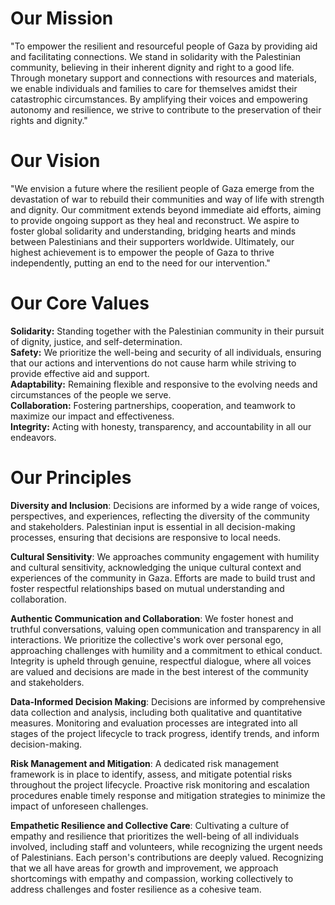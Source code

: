 # Our Mission
"To empower the resilient and resourceful people of Gaza by providing aid and facilitating connections. We stand in solidarity with the Palestinian community, believing in their inherent dignity and right to a good life. Through monetary support and connections with resources and materials, we enable individuals and families to care for themselves amidst their catastrophic circumstances. By amplifying their voices and empowering autonomy and resilience, we strive to contribute to the preservation of their rights and dignity."

# Our Vision
"We envision a future where the resilient people of Gaza emerge from the devastation of war to rebuild their communities and way of life with strength and dignity. Our commitment extends beyond immediate aid efforts, aiming to provide ongoing support as they heal and reconstruct. We aspire to foster global solidarity and understanding, bridging hearts and minds between Palestinians and their supporters worldwide. Ultimately, our highest achievement is to empower the people of Gaza to thrive independently, putting an end to the need for our intervention."

# Our Core Values

**Solidarity:** Standing together with the Palestinian community in their pursuit of dignity, justice, and self-determination.  
**Safety:** We prioritize the well-being and security of all individuals, ensuring that our actions and interventions do not cause harm while striving to provide effective aid and support.  
**Adaptability:** Remaining flexible and responsive to the evolving needs and circumstances of the people we serve.  
**Collaboration:** Fostering partnerships, cooperation, and teamwork to maximize our impact and effectiveness.  
**Integrity:** Acting with honesty, transparency, and accountability in all our endeavors.  


# Our Principles 
**Diversity and Inclusion**: Decisions are informed by a wide range of voices, perspectives, and experiences, reflecting the diversity of the community and stakeholders. Palestinian input is essential in all decision-making processes, ensuring that decisions are responsive to local needs.    
  
 **Cultural Sensitivity**: We approaches community engagement with humility and cultural sensitivity, acknowledging the unique cultural context and experiences of the community in Gaza. Efforts are made to build trust and foster respectful relationships based on mutual understanding and collaboration.

**Authentic Communication and Collaboration**: We foster honest and truthful conversations, valuing open communication and transparency in all interactions. We prioritize the collective's work over personal ego, approaching challenges with humility and a commitment to ethical conduct. Integrity is upheld through genuine, respectful dialogue, where all voices are valued and decisions are made in the best interest of the community and stakeholders.
    
**Data-Informed Decision Making**: Decisions are informed by comprehensive data collection and analysis, including both qualitative and quantitative measures. Monitoring and evaluation processes are integrated into all stages of the project lifecycle to track progress, identify trends, and inform decision-making.
    
**Risk Management and Mitigation**: A dedicated risk management framework is in place to identify, assess, and mitigate potential risks throughout the project lifecycle. Proactive risk monitoring and escalation procedures enable timely response and mitigation strategies to minimize the impact of unforeseen challenges.

**Empathetic Resilience and Collective Care**: Cultivating a culture of empathy and resilience that prioritizes the well-being of all individuals involved, including staff and volunteers, while recognizing the urgent needs of Palestinians. Each person's contributions are deeply valued. Recognizing that we all have areas for growth and improvement, we approach shortcomings with empathy and compassion, working collectively to address challenges and foster resilience as a cohesive team.
 

